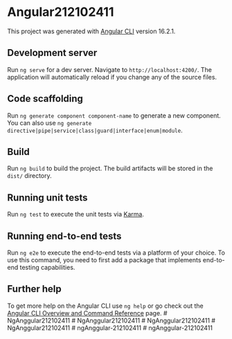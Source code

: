 # Angular212102411

This project was generated with [Angular CLI](https://github.com/angular/angular-cli) version 16.2.1.

## Development server

Run `ng serve` for a dev server. Navigate to `http://localhost:4200/`. The application will automatically reload if you change any of the source files.

## Code scaffolding

Run `ng generate component component-name` to generate a new component. You can also use `ng generate directive|pipe|service|class|guard|interface|enum|module`.

## Build

Run `ng build` to build the project. The build artifacts will be stored in the `dist/` directory.

## Running unit tests

Run `ng test` to execute the unit tests via [Karma](https://karma-runner.github.io).

## Running end-to-end tests

Run `ng e2e` to execute the end-to-end tests via a platform of your choice. To use this command, you need to first add a package that implements end-to-end testing capabilities.

## Further help

To get more help on the Angular CLI use `ng help` or go check out the [Angular CLI Overview and Command Reference](https://angular.io/cli) page.
#   N g A n g g u l a r 2 1 2 1 0 2 4 1 1  
 #   N g A n g g u l a r 2 1 2 1 0 2 4 1 1  
 #   N g A n g g u l a r 2 1 2 1 0 2 4 1 1  
 #   N g A n g g u l a r 2 1 2 1 0 2 4 1 1  
 #   n g A n g g u l a r - 2 1 2 1 0 2 4 1 1  
 #   n g A n g g u l a r - 2 1 2 1 0 2 4 1 1  
 